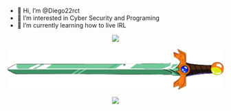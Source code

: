 - 👋 Hi, I’m @Diego22rct
- 👀 I’m interested in Cyber Security and Programing
- 🌱 I’m currently learning how to live IRL 

<p align="center">
<img src="https://github-readme-streak-stats.herokuapp.com?user=Diego22rct&theme=highcontrast&type=png"> 
</p>

<p align="center">
<img src="/res/text.png" heigth="80">
</p>


<p align="center">
    <img src="https://skillicons.dev/icons?i=vscode,astro,nextjs,git,javascript,python,cpp,c,cs">
</p>


<!---
Diego22rct/Diego22rct is a ✨ special ✨ repository because its `README.md` (this file) appears on your GitHub profile.
You can click the Preview link to take a look at your changes.
--->
